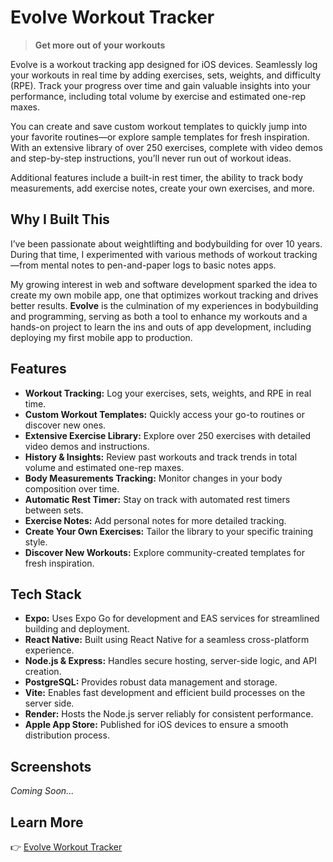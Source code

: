 # Evolve Workout Tracker

> **Get more out of your workouts**

Evolve is a workout tracking app designed for iOS devices. Seamlessly log your workouts in real time by adding exercises, sets, weights, and difficulty (RPE). Track your progress over time and gain valuable insights into your performance, including total volume by exercise and estimated one-rep maxes.

You can create and save custom workout templates to quickly jump into your favorite routines—or explore sample templates for fresh inspiration. With an extensive library of over 250 exercises, complete with video demos and step-by-step instructions, you’ll never run out of workout ideas.

Additional features include a built-in rest timer, the ability to track body measurements, add exercise notes, create your own exercises, and more.

## Why I Built This

I’ve been passionate about weightlifting and bodybuilding for over 10 years. During that time, I experimented with various methods of workout tracking—from mental notes to pen-and-paper logs to basic notes apps.

My growing interest in web and software development sparked the idea to create my own mobile app, one that optimizes workout tracking and drives better results. **Evolve** is the culmination of my experiences in bodybuilding and programming, serving as both a tool to enhance my workouts and a hands-on project to learn the ins and outs of app development, including deploying my first mobile app to production.

## Features

- **Workout Tracking:** Log your exercises, sets, weights, and RPE in real time.  
- **Custom Workout Templates:** Quickly access your go-to routines or discover new ones.  
- **Extensive Exercise Library:** Explore over 250 exercises with detailed video demos and instructions.  
- **History & Insights:** Review past workouts and track trends in total volume and estimated one-rep maxes.  
- **Body Measurements Tracking:** Monitor changes in your body composition over time.  
- **Automatic Rest Timer:** Stay on track with automated rest timers between sets.  
- **Exercise Notes:** Add personal notes for more detailed tracking.  
- **Create Your Own Exercises:** Tailor the library to your specific training style.  
- **Discover New Workouts:** Explore community-created templates for fresh inspiration.

## Tech Stack

- **Expo:** Uses Expo Go for development and EAS services for streamlined building and deployment.  
- **React Native:** Built using React Native for a seamless cross-platform experience.  
- **Node.js & Express:** Handles secure hosting, server-side logic, and API creation.  
- **PostgreSQL:** Provides robust data management and storage.  
- **Vite:** Enables fast development and efficient build processes on the server side.  
- **Render:** Hosts the Node.js server reliably for consistent performance.  
- **Apple App Store:** Published for iOS devices to ensure a smooth distribution process.

## Screenshots

*Coming Soon...*

## Learn More

👉 [Evolve Workout Tracker](https://evolve-fitness-app.netlify.app/)
